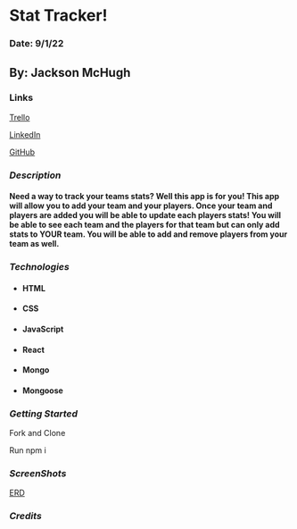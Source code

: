 # **Stat Tracker!**
### Date: 9/1/22
## By: Jackson McHugh
### **Links**
[Trello](https://trello.com/b/QypYT74A/stat-tracker)

[LinkedIn](https://www.linkedin.com/in/jackson-mchugh/)

[GitHub](https://github.com/Jacksonmchugh)

### **_Description_**

#### Need a way to track your teams stats? Well this app is for you! This app will allow you to add your team and your players. Once your team and players are added you will be able to update each players stats! You will be able to see each team and the players for that team but can only add stats to YOUR team. You will be able to add and remove players from your team as well.

### **_Technologies_**

- #### HTML
- #### CSS
- #### JavaScript
- #### React
- #### Mongo
- #### Mongoose


### **_Getting Started_**
Fork and Clone

Run npm i

### **_ScreenShots_**
[ERD](https://i.imgur.com/44RWN7Q.png)

### **_Credits_**




